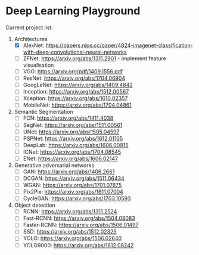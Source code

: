 # Deep Learning Playground


Current project list:
 1. Architectures
    - [x] AlexNet: https://papers.nips.cc/paper/4824-imagenet-classification-with-deep-convolutional-neural-networks
    - [ ] ZFNet: https://arxiv.org/abs/1311.2901 - implement feature visualisation
    - [ ] VGG: https://arxiv.org/pdf/1409.1556.pdf
    - [ ] ResNet: https://arxiv.org/abs/1704.06904
    - [ ] GoogLeNet: https://arxiv.org/abs/1409.4842 
    - [ ] Inception: https://arxiv.org/abs/1512.00567
    - [ ] Xception: https://arxiv.org/abs/1610.02357
    - [ ] MobileNet: https://arxiv.org/abs/1704.04861

 2. Semantic Segmentation
    - [ ] FCN: https://arxiv.org/abs/1411.4038
    - [ ] SegNet: https://arxiv.org/abs/1511.00561
    - [ ] UNet: https://arxiv.org/abs/1505.04597
    - [ ] PSPNet: https://arxiv.org/abs/1612.01105
    - [ ] DeepLab: https://arxiv.org/abs/1606.00915
    - [ ] ICNet: https://arxiv.org/abs/1704.08545
    - [ ] ENet: https://arxiv.org/abs/1606.02147

 3. Generative adversarial networks
    - [ ] GAN: https://arxiv.org/abs/1406.2661
    - [ ] DCGAN: https://arxiv.org/abs/1511.06434
    - [ ] WGAN: https://arxiv.org/abs/1701.07875
    - [ ] Pix2Pix: https://arxiv.org/abs/1611.07004
    - [ ] CycleGAN: https://arxiv.org/abs/1703.10593

 4. Object detection
    - [ ] RCNN: https://arxiv.org/abs/1311.2524
    - [ ] Fast-RCNN: https://arxiv.org/abs/1504.08083
    - [ ] Faster-RCNN: https://arxiv.org/abs/1506.01497
    - [ ] SSD: https://arxiv.org/abs/1512.02325
    - [ ] YOLO: https://arxiv.org/abs/1506.02640
    - [ ] YOLO9000: https://arxiv.org/abs/1612.08242